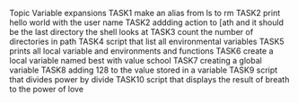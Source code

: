 Topic Variable expansions
 TASK1 make an alias from ls to rm 
TASK2 print hello world with the user name 
TASK2 addding action to [ath and it should be the last directory the shell looks at 
TASK3 count the number of directories in path
TASK4 script that list all environmental variables
 TASK5 prints all local variable and environments and functions
 TASK6 create a local variable named best with value school
 TASK7 creating a global variable 
TASK8 adding 128 to the value stored in a variable
 TASK9 script that divides power by divide
 TASK10 script that displays the result of breath to the power of love
